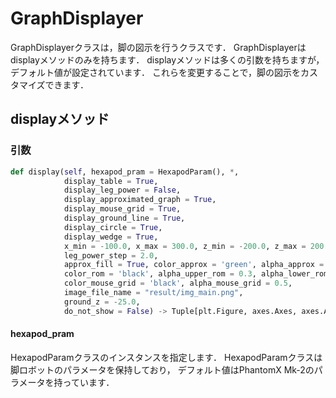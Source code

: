 
# GraphDisplayer

GraphDisplayerクラスは，脚の図示を行うクラスです．
GraphDisplayerはdisplayメソッドのみを持ちます．
displayメソッドは多くの引数を持ちますが，デフォルト値が設定されています．
これらを変更することで，脚の図示をカスタマイズできます．

## displayメソッド

### 引数

```python
def display(self, hexapod_pram = HexapodParam(), *, 
            display_table = True,
            display_leg_power = False,
            display_approximated_graph = True,
            display_mouse_grid = True,
            display_ground_line = True,
            display_circle = True, 
            display_wedge = True,
            x_min = -100.0, x_max = 300.0, z_min = -200.0, z_max = 200.0,
            leg_power_step = 2.0,
            approx_fill = True, color_approx = 'green', alpha_approx = 0.5, 
            color_rom = 'black', alpha_upper_rom = 0.3, alpha_lower_rom = 1.0,
            color_mouse_grid = 'black', alpha_mouse_grid = 0.5,
            image_file_name = "result/img_main.png",
            ground_z = -25.0,
            do_not_show = False) -> Tuple[plt.Figure, axes.Axes, axes.Axes]:
```

#### hexapod_pram

HexapodParamクラスのインスタンスを指定します．
HexapodParamクラスは脚ロボットのパラメータを保持しており，
デフォルト値はPhantomX Mk-2のパラメータを持っています．
